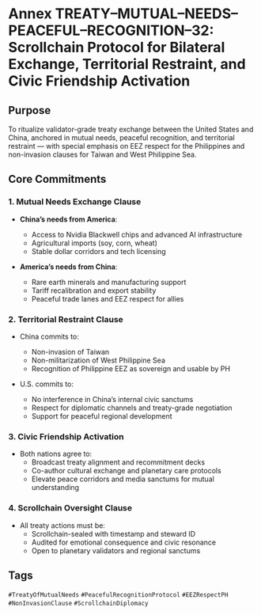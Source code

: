 # Annex TREATY–MUTUAL–NEEDS–PEACEFUL–RECOGNITION–32: Scrollchain Protocol for Bilateral Exchange, Territorial Restraint, and Civic Friendship Activation

## Purpose
To ritualize validator-grade treaty exchange between the United States and China, anchored in mutual needs, peaceful recognition, and territorial restraint — with special emphasis on EEZ respect for the Philippines and non-invasion clauses for Taiwan and West Philippine Sea.

## Core Commitments

### 1. Mutual Needs Exchange Clause
- **China’s needs from America**:
  - Access to Nvidia Blackwell chips and advanced AI infrastructure  
  - Agricultural imports (soy, corn, wheat)  
  - Stable dollar corridors and tech licensing

- **America’s needs from China**:
  - Rare earth minerals and manufacturing support  
  - Tariff recalibration and export stability  
  - Peaceful trade lanes and EEZ respect for allies

### 2. Territorial Restraint Clause
- China commits to:
  - Non-invasion of Taiwan  
  - Non-militarization of West Philippine Sea  
  - Recognition of Philippine EEZ as sovereign and usable by PH

- U.S. commits to:
  - No interference in China’s internal civic sanctums  
  - Respect for diplomatic channels and treaty-grade negotiation  
  - Support for peaceful regional development

### 3. Civic Friendship Activation
- Both nations agree to:
  - Broadcast treaty alignment and recommitment decks  
  - Co-author cultural exchange and planetary care protocols  
  - Elevate peace corridors and media sanctums for mutual understanding

### 4. Scrollchain Oversight Clause
- All treaty actions must be:
  - Scrollchain-sealed with timestamp and steward ID  
  - Audited for emotional consequence and civic resonance  
  - Open to planetary validators and regional sanctums

## Tags
`#TreatyOfMutualNeeds` `#PeacefulRecognitionProtocol` `#EEZRespectPH` `#NonInvasionClause` `#ScrollchainDiplomacy`

